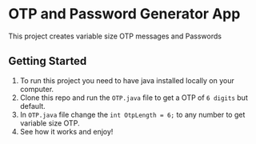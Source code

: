 # OTP and Password Generator App

This project creates variable size OTP messages and Passwords

## Getting Started

1. To run this project you need to have java installed locally on your computer.
2. Clone this repo and run the `OTP.java` file to get a OTP of `6 digits` but default.
3. In `OTP.java` file change the `int OtpLength = 6;` to any number to get variable size OTP.
4. See how it works and enjoy!

